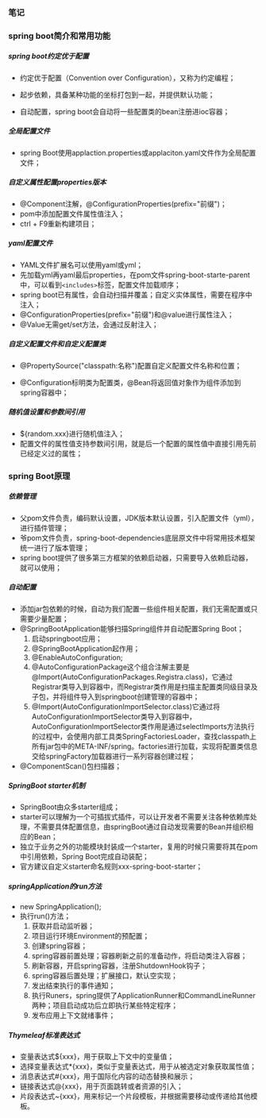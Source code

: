 ### 笔记

### spring boot简介和常用功能

##### spring boot约定优于配置

- 约定优于配置（Convention over Configuration），又称为约定编程；

- 起步依赖，具备某种功能的坐标打包到一起，并提供默认功能；
- 自动配置，spring boot会自动将一些配置类的bean注册进ioc容器；

##### 全局配置文件

- spring Boot使用applaction.properties或applaciton.yaml文件作为全局配置文件；

##### 自定义属性配置properties版本

- @Component注解，@ConfigurationProperties(prefix="前缀")；
- pom中添加配置文件属性值注入；
- ctrl + F9重新构建项目；

##### yaml配置文件

- YAML文件扩展名可以使用yaml或yml；
- 先加载yml再yaml最后properties，在pom文件spring-boot-starte-parent中，可以看到`<includes>`标签，配置文件加载顺序；
- spring boot已有属性，会自动扫描并覆盖；自定义实体属性，需要在程序中注入；
- @ConfigurationProperties(prefix="前缀")和@value进行属性注入；
- @Value无需get/set方法，会通过反射注入；

##### 自定义配置文件和自定义配置类

- @PropertySource("classpath:名称")配置自定义配置文件名称和位置；

- @Configuration标明类为配置类，@Bean将返回值对象作为组件添加到spring容器中；

##### 随机值设置和参数间引用

- ${random.xxx}进行随机值注入；
- 配置文件的属性值支持参数间引用，就是后一个配置的属性值中直接引用先前已经定义过的属性；

### spring Boot原理

##### 依赖管理

- 父pom文件负责，编码默认设置，JDK版本默认设置，引入配置文件（yml），进行插件管理；
- 爷pom文件负责，spring-boot-dependencies底层原文件中将常用技术框架统一进行了版本管理；
- spring boot提供了很多第三方框架的依赖启动器，只需要导入依赖启动器，就可以使用；

##### 自动配置

- 添加jar包依赖的时候，自动为我们配置一些组件相关配置，我们无需配置或只需要少量配置；
- @SpringBootApplication能够扫描Spring组件并自动配置Spring Boot；
  1. 启动springboot应用；
  2. @SpringBootApplication起作用；
  3. @EnableAutoConfiguration;
  4. @AutoConfigurationPackage这个组合注解主要是@Import(AutoConfigurationPackages.Registra.class)，它通过Registrar类导入到容器中，而Registrar类作用是扫描主配置类同级目录及子包，并将组件导入到springboot创建管理的容器中；
  5. @Import(AutoConfigurationImportSelector.class)它通过将AutoConfigurationImportSelector类导入到容器中，AutoConfigurationImportSelector类作用是通过selectImports方法执行的过程中，会使用内部工具类SpringFactoriesLoader，查找classpath上所有jar包中的META-INF/spring。factories进行加载，实现将配置类信息交给springFactory加载器进行一系列容器创建过程；
- @ComponentScan()包扫描器；

##### SpringBoot starter机制

- SpringBoot由众多starter组成；
- starter可以理解为一个可插拔式插件，可以让开发者不需要关注各种依赖库处理，不需要具体配置信息，由springBoot通过自动发现需要的Bean并组织相应的Bean；
- 独立于业务之外的功能模块封装成一个starter，复用的时候只需要将其在pom中引用依赖，Spring Boot完成自动装配；
- 官方建议自定义starter命名规则xxx-spring-boot-starter；

##### springApplication的run方法

- new SpringApplication();
- 执行run()方法；
  1. 获取并启动监听器；
  2. 项目运行环境Environment的预配置；
  3. 创建spring容器；
  4. spring容器前置处理；容器刷新之前的准备动作，将启动类注入容器；
  5. 刷新容器，开启spring容器，注册ShutdownHook钩子；
  6. spring容器后置处理；扩展接口，默认空实现；
  7. 发出结束执行的事件通知；
  8. 执行Runers，spring提供了ApplicationRunner和CommandLineRunner两种；项目启动成功后立即执行某些特定程序；
  9. 发布应用上下文就绪事件；

##### Thymeleaf标准表达式

- 变量表达式${xxx}，用于获取上下文中的变量值；
- 选择变量表达式*{xxx}，类似于变量表达式，用于从被选定对象获取属性值；
- 消息表达式#{xxx}，用于国际化内容的动态替换和展示；
- 链接表达式@{xxx}，用于页面跳转或者资源的引入；
- 片段表达式~{xxx}，用来标记一个片段模板，并根据需要移动或传递给其他模板。